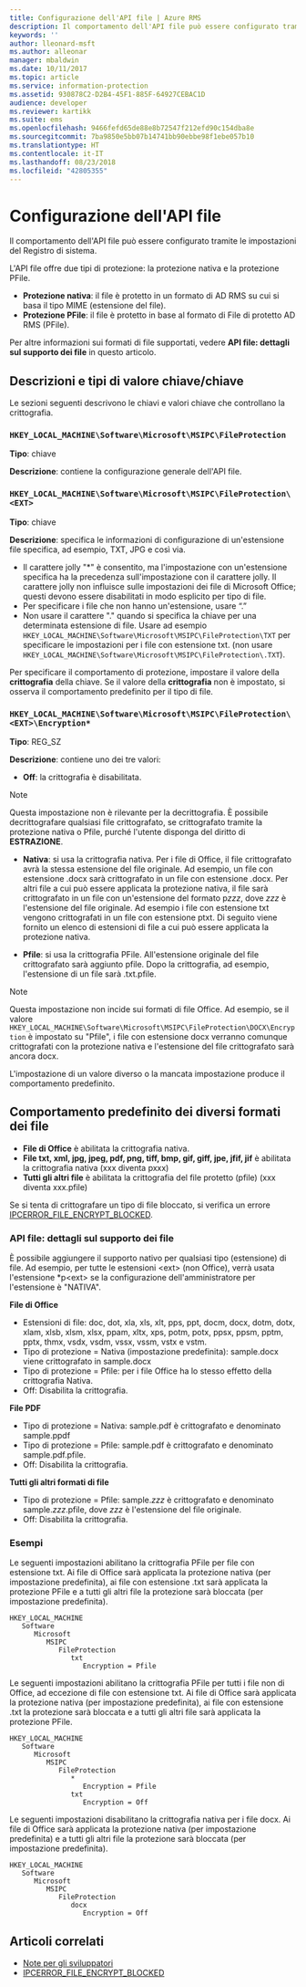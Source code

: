 ```yaml
---
title: Configurazione dell'API file | Azure RMS
description: Il comportamento dell'API file può essere configurato tramite le impostazioni del Registro di sistema.
keywords: ''
author: lleonard-msft
ms.author: alleonar
manager: mbaldwin
ms.date: 10/11/2017
ms.topic: article
ms.service: information-protection
ms.assetid: 930878C2-D2B4-45F1-885F-64927CEBAC1D
audience: developer
ms.reviewer: kartikk
ms.suite: ems
ms.openlocfilehash: 9466fefd65de88e8b72547f212efd90c154dba8e
ms.sourcegitcommit: 7ba9850e5bb07b14741bb90ebbe98f1ebe057b10
ms.translationtype: HT
ms.contentlocale: it-IT
ms.lasthandoff: 08/23/2018
ms.locfileid: "42805355"
---
```

# <a name="file-api-configuration"></a>Configurazione dell'API file


Il comportamento dell'API file può essere configurato tramite le impostazioni del Registro di sistema.

L'API file offre due tipi di protezione: la protezione nativa e la protezione PFile.

-   **Protezione nativa**: il file è protetto in un formato di AD RMS su cui si basa il tipo MIME (estensione del file).
-   **Protezione PFile**: il file è protetto in base al formato di File di protetto AD RMS (PFile).

Per altre informazioni sui formati di file supportati, vedere **API file: dettagli sul supporto dei file** in questo articolo.

## <a name="keykey-value-types-and-descriptions"></a>Descrizioni e tipi di valore chiave/chiave

Le sezioni seguenti descrivono le chiavi e valori chiave che controllano la crittografia.

### `HKEY_LOCAL_MACHINE\Software\Microsoft\MSIPC\FileProtection`

**Tipo**: chiave

**Descrizione**: contiene la configurazione generale dell'API file.

### `HKEY_LOCAL_MACHINE\Software\Microsoft\MSIPC\FileProtection\<EXT>`

**Tipo**: chiave

**Descrizione**: specifica le informazioni di configurazione di un'estensione file specifica, ad esempio, TXT, JPG e così via.

- Il carattere jolly "*" è consentito, ma l'impostazione con un'estensione specifica ha la precedenza sull'impostazione con il carattere jolly. Il carattere jolly non influisce sulle impostazioni dei file di Microsoft Office; questi devono essere disabilitati in modo esplicito per tipo di file.
- Per specificare i file che non hanno un'estensione, usare “.”
- Non usare il carattere "." quando si specifica la chiave per una determinata estensione di file. Usare ad esempio `HKEY_LOCAL_MACHINE\Software\Microsoft\MSIPC\FileProtection\TXT` per specificare le impostazioni per i file con estensione txt. (non usare `HKEY_LOCAL_MACHINE\Software\Microsoft\MSIPC\FileProtection\.TXT`).

Per specificare il comportamento di protezione, impostare il valore della **crittografia** della chiave. Se il valore della **crittografia** non è impostato, si osserva il comportamento predefinito per il tipo di file.


### `HKEY_LOCAL_MACHINE\Software\Microsoft\MSIPC\FileProtection\<EXT>\Encryption*`

**Tipo**: REG_SZ

**Descrizione**: contiene uno dei tre valori:

- **Off**: la crittografia è disabilitata.

> [!Note]
> Questa impostazione non è rilevante per la decrittografia. È possibile decrittografare qualsiasi file crittografato, se crittografato tramite la protezione nativa o Pfile, purché l'utente disponga del diritto di **ESTRAZIONE**.

- **Nativa**: si usa la crittografia nativa. Per i file di Office, il file crittografato avrà la stessa estensione del file originale. Ad esempio, un file con estensione .docx sarà crittografato in un file con estensione .docx. Per altri file a cui può essere applicata la protezione nativa, il file sarà crittografato in un file con un'estensione del formato p*zzz*, dove *zzz* è l'estensione del file originale. Ad esempio i file con estensione txt vengono crittografati in un file con estensione ptxt. Di seguito viene fornito un elenco di estensioni di file a cui può essere applicata la protezione nativa.

- **Pfile**: si usa la crittografia PFile. All'estensione originale del file crittografato sarà aggiunto pfile. Dopo la crittografia, ad esempio, l'estensione di un file sarà .txt.pfile.


> [!Note]
> Questa impostazione non incide sui formati di file Office. Ad esempio, se il valore `HKEY_LOCAL_MACHINE\Software\Microsoft\MSIPC\FileProtection\DOCX\Encryption` è impostato su &quot;Pfile", i file con estensione docx verranno comunque crittografati con la protezione nativa e l'estensione del file crittografato sarà ancora docx.

L'impostazione di un valore diverso o la mancata impostazione produce il comportamento predefinito.

## <a name="default-behavior-for-different-file-formats"></a>Comportamento predefinito dei diversi formati dei file

-   **File di Office** è abilitata la crittografia nativa.
-   **File txt, xml, jpg, jpeg, pdf, png, tiff, bmp, gif, giff, jpe, jfif, jif** è abilitata la crittografia nativa (xxx diventa pxxx)
-   **Tutti gli altri file** è abilitata la crittografia del file protetto (pfile) (xxx diventa xxx.pfile)

Se si tenta di crittografare un tipo di file bloccato, si verifica un errore [IPCERROR\_FILE\_ENCRYPT\_BLOCKED](https://msdn.microsoft.com/library/hh535248.aspx).

### <a name="file-api---file-support-details"></a>API file: dettagli sul supporto dei file

È possibile aggiungere il supporto nativo per qualsiasi tipo (estensione) di file. Ad esempio, per tutte le estensioni &lt;ext&gt; (non Office), verrà usata l'estensione \*p&lt;ext&gt; se la configurazione dell'amministratore per l'estensione è "NATIVA".

**File di Office**

-   Estensioni di file: doc, dot, xla, xls, xlt, pps, ppt, docm, docx, dotm, dotx, xlam, xlsb, xlsm, xlsx, ppam, xltx, xps, potm, potx, ppsx, ppsm, pptm, pptx, thmx, vsdx, vsdm, vssx, vssm, vstx e vstm. 
-   Tipo di protezione = Nativa (impostazione predefinita): sample.docx viene crittografato in sample.docx
-   Tipo di protezione = Pfile: per i file Office ha lo stesso effetto della crittografia Nativa.
-   Off: Disabilita la crittografia.

**File PDF**

-   Tipo di protezione = Nativa: sample.pdf è crittografato e denominato sample.ppdf
-   Tipo di protezione = Pfile: sample.pdf è crittografato e denominato sample.pdf.pfile.
-   Off: Disabilita la crittografia.

**Tutti gli altri formati di file**

-   Tipo di protezione = Pfile: sample.*zzz* è crittografato e denominato sample.*zzz*.pfile, dove *zzz* è l'estensione del file originale.
-   Off: Disabilita la crittografia.

### <a name="examples"></a>Esempi

Le seguenti impostazioni abilitano la crittografia PFile per file con estensione txt. Ai file di Office sarà applicata la protezione nativa (per impostazione predefinita), ai file con estensione .txt sarà applicata la protezione PFile e a tutti gli altri file la protezione sarà bloccata (per impostazione predefinita).

```
HKEY_LOCAL_MACHINE
   Software
      Microsoft
         MSIPC
            FileProtection
               txt
                  Encryption = Pfile
```

Le seguenti impostazioni abilitano la crittografia PFile per tutti i file non di Office, ad eccezione di file con estensione txt. Ai file di Office sarà applicata la protezione nativa (per impostazione predefinita), ai file con estensione .txt la protezione sarà bloccata e a tutti gli altri file sarà applicata la protezione PFile.

```
HKEY_LOCAL_MACHINE
   Software
      Microsoft
         MSIPC
            FileProtection
               *
                  Encryption = Pfile
               txt
                  Encryption = Off
```

Le seguenti impostazioni disabilitano la crittografia nativa per i file docx. Ai file di Office sarà applicata la protezione nativa (per impostazione predefinita) e a tutti gli altri file la protezione sarà bloccata (per impostazione predefinita).

```
HKEY_LOCAL_MACHINE
   Software
      Microsoft
         MSIPC
            FileProtection
               docx
                  Encryption = Off
```

## <a name="related-articles"></a>Articoli correlati

- [Note per gli sviluppatori](developer-notes.md)
- [IPCERROR\_FILE\_ENCRYPT\_BLOCKED](https://msdn.microsoft.com/library/hh535248.aspx)
